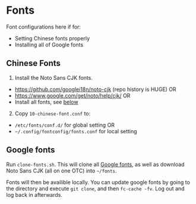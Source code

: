 # Fonts

Font configurations here if for:

  - Setting Chinese fonts properly
  - Installing all of Google fonts

## Chinese Fonts

1. Install the Noto Sans CJK fonts.
  - https://github.com/googlei18n/noto-cjk (repo history is HUGE) OR
  - https://www.google.com/get/noto/help/cjk/ OR
  - Install all fonts, see [below](#google-fonts)
2. Copy `10-chinese-font.conf` to:
  - `/etc/fonts/conf.d/` for global setting OR
  - `~/.config/fontconfig/fonts.conf` for local setting

## Google fonts

Run `clone-fonts.sh`. This will clone all [Google fonts](https://github.com/google/fonts), as well as download Noto Sans CJK (all on one OTC) into `~/fonts`.

Fonts will then be availible locally. You can update google fonts by going to the directory and execute `git clone`, and then `fc-cache -fv`. Log out and log back in afterwards.
